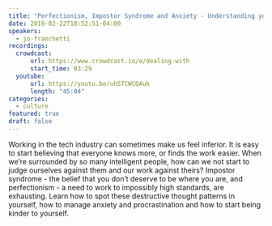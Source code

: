 ```yaml
---
title: "Perfectionism, Impostor Syndrome and Anxiety - Understanding your fears and learning to be kind to yourself"
date: 2019-02-22T18:52:51-04:00
speakers:
  - jo-franchetti
recordings:
  crowdcast:
      url: https://www.crowdcast.io/e/dealing-with
      start_time: 03:29
  youtube:
      url: https://youtu.be/uh5TCWCQAuk
      length: "45:04"
categories:
  - culture
featured: true
draft: false
---
```


Working in the tech industry can sometimes make us feel inferior. It is easy to start believing that everyone knows more, or finds the work easier. When we’re surrounded by so many intelligent people, how can we not start to judge ourselves against them and our work against theirs? Impostor syndrome - the belief that you don’t deserve to be where you are, and perfectionism - a need to work to impossibly high standards, are exhausting. Learn how to spot these destructive thought patterns in yourself, how to manage anxiety and procrastination and how to start being kinder to yourself.
